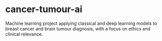 # cancer-tumour-ai
Machine learning project applying classical and deep learning models to breast cancer and brain tumour diagnosis, with a focus on ethics and clinical relevance.
